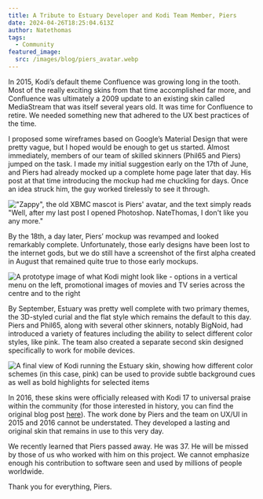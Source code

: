 ```yaml
---
title: A Tribute to Estuary Developer and Kodi Team Member, Piers
date: 2024-04-26T18:25:04.613Z
author: Natethomas
tags:
  - Community
featured_image:
  src: /images/blog/piers_avatar.webp
---
```

In 2015, Kodi’s default theme Confluence was growing long in the tooth. Most of the really exciting skins from that time accomplished far more, and Confluence was ultimately a 2009 update to an existing skin called MediaStream that was itself several years old. It was time for Confluence to retire. We needed something new that adhered to the UX best practices of the time. 

I proposed some wireframes based on Google’s Material Design that were pretty vague, but I hoped would be enough to get us started. Almost immediately, members of our team of skilled skinners (Phil65 and Piers) jumped on the task. I made my initial suggestion early on the 17th of June, and Piers had already mocked up a complete home page later that day. His post at that time introducing the mockup had me chuckling for days. Once an idea struck him, the guy worked tirelessly to see it through.

!["Zappy", the old XBMC mascot is Piers' avatar, and the text simply reads "Well, after my last post I opened Photoshop. NateThomas, I don't like you any more."](/images/blog/piers_tribute_1.webp "A snapshot a forum post by Piers' re: Estuary")

By the 18th, a day later, Piers’ mockup was revamped and looked remarkably complete. Unfortunately, those early designs have been lost to the internet gods, but we do still have a screenshot of the first alpha created in August that remained quite true to those early mockups. 

![A prototype image of what Kodi might look like - options in a vertical menu on the left, promotional images of movies and TV series across the centre and to the right](/images/blog/piers_tribute_2.webp "Original concept artwork for what became \"Estuary\", Kodi's default skin")

By September, Estuary was pretty well complete with two primary themes, the 3D-styled curial and the flat style which remains the default to this day. Piers and Phil65, along with several other skinners, notably BigNoid, had introduced a variety of features including the ability to select different color styles, like pink. The team also created a separate second skin designed specifically to work for mobile devices. 

![A final view of Kodi running the Estuary skin, showing how different color schemes (in this case, pink) can be used to provide subtle background cues as well as bold highlights for selected items](/images/blog/piers_tribute_3.webp "Kodi running Estuary, showing colored highlights")

In 2016, these skins were officially released with Kodi 17 to universal praise within the community (for those interested in history, you can find the original blog post [here](https://kodi.tv/article/brand-new-look-future-kodi-versions/)). The work done by Piers and the team on UX/UI in 2015 and 2016 cannot be understated. They developed a lasting and original skin that remains in use to this very day. 

We recently learned that Piers passed away. He was 37. He will be missed by those of us who worked with him on this project. We cannot emphasize enough his contribution to software seen and used by millions of people worldwide. 

Thank you for everything, Piers.
